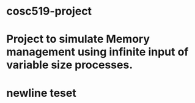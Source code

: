 # cosc519-project
# Project to simulate Memory management using infinite input of variable size processes. 
# newline teset
